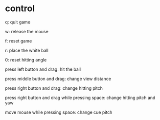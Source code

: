 # control
q: quit game

w: release the mouse

f: reset game

r: place the white ball

0: reset hitting angle

press left button and drag: hit the ball

press middle button and drag: change view distance

press right button and drag: change hitting pitch

press right button and drag while pressing space: change hitting pitch and yaw

move mouse while pressing space: change cue pitch

